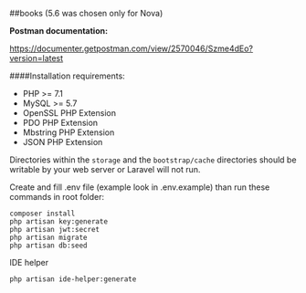 ##books (5.6 was chosen only for Nova)

**Postman documentation:**

https://documenter.getpostman.com/view/2570046/Szme4dEo?version=latest


####Installation
requirements:
- PHP >= 7.1
- MySQL >= 5.7
- OpenSSL PHP Extension
- PDO PHP Extension
- Mbstring PHP Extension
- JSON PHP Extension

Directories within the  `storage` and the `bootstrap/cache` directories should be writable by your web server or Laravel will not run.

Create and fill .env file (example look in .env.example) than run these commands in root folder: 

```
composer install
php artisan key:generate
php artisan jwt:secret
php artisan migrate
php artisan db:seed
```

IDE helper

``php artisan ide-helper:generate``
